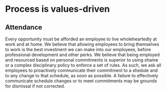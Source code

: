 # Process is values-driven

## Attendance

Every opportunity must be afforded an employee to live wholeheartedly at work and at home. We believe that allowing employees to bring themselves to work is the best investment we can make into our employees, before professional development and other perks. We believe that being employed and resourced based on personal commitments is superior to using shame or a complex disciplinary policy to enforce a set of rules. As such, we ask all employees to proactively communicate their commitment to a shedule and to any change to that schedule, as soon as possible. A failure to effectively communicate schedule changes or to meet commitments may be grounds for dismissal if not corrected.
